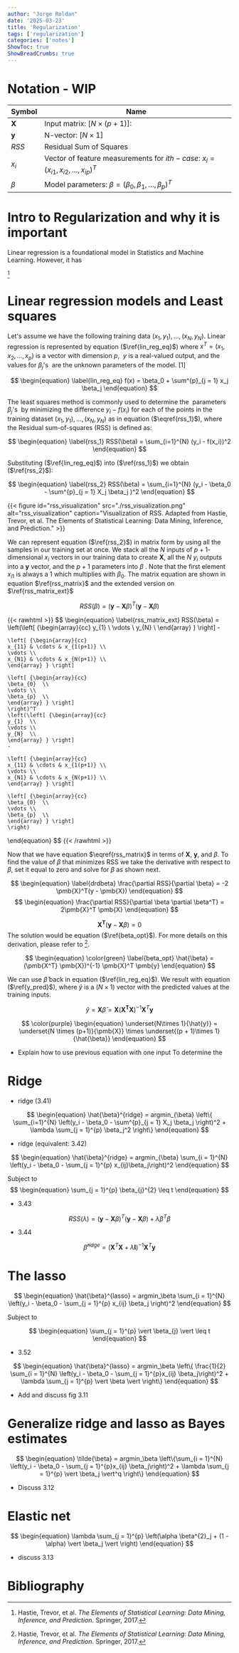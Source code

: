 ```yaml
---
author: "Jorge Roldan"
date: '2025-03-23'
title: 'Regularization'
tags: ['regularization']
categories: ['notes']
ShowToc: true
ShowBreadCrumbs: true
---
```


# Notation - WIP


| Symbol       | Name                                                                                     |
| ------------ | ---------------------------------------------------------------------------------------- |
| $\textbf{X}$ | Input matrix: $[N \times (p+1)]$:                                                        |
| $\textbf{y}$ | N-vector: $[N \times 1]$                                                                 |
| $RSS$        | Residual Sum of Squares                                                                  |
| $x_i$        | Vector of feature measurements for $ith - case$: $x_i=(x_{i1}, x_{i2}, \dots, x_{ip})^T$ |
| $\beta$      | Model parameters: $\beta = (\beta_0,  \beta_1, \dots, \beta_p)^T$                        |






# Intro to Regularization and why it is important

Linear regression is a foundational model in Statistics and Machine Learning. However, it has

[^the_elements_of_stat_learning_ch3]


# Linear regression models  and Least squares
Let's assume we have the following training data $(x_1, y_1), \dots, (x_N, y_N)$.
Linear regression is represented by equation ($\ref{lin_reg_eq}$) where $x^T = (x_1, x_2, \dots, x_p)$ is a vector with dimension $p$,  $y$ is a real-valued output, and the values for $\beta_j$'s  are the unknown parameters of the model. [1]

$$
\begin{equation} 
    \label{lin_reg_eq}
    f(x) = \beta_0 + \sum^{p}_{j = 1} x_j \beta_j
\end{equation}
$$

The least squares method is commonly used to determine the  parameters $\beta_j$'s  by minimizing the difference $y_i - f(x_i)$ for each of the points in the training dataset $(x_1, y_1), \dots, (x_N, y_N)$ as in equation ($\eqref{rss_1}$), where the Residual sum-of-squares (RSS) is defined as: 

$$
\begin{equation}
    \label{rss_1}
    RSS(\beta) = \sum_{i=1}^{N} (y_i - f(x_i))^2
\end{equation}
$$

Substituting ($\ref{lin_reg_eq}$) into ($\ref{rss_1}$) we obtain ($\ref{rss_2}$):

$$
\begin{equation}
    \label{rss_2}
    RSS(\beta) = \sum_{i=1}^{N} (y_i - \beta_0 - \sum^{p}_{j = 1} X_j \beta_j )^2
\end{equation}
$$


{{< figure id="rss_visualization" src="./rss_visualization.png" alt="rss_visualization" caption="Visualization of RSS. Adapted from Hastie, Trevor, et al. The Elements of Statistical Learning: Data Mining, Inference, and Prediction." >}}


We can represent  equation ($\ref{rss_2}$)  in matrix form by using all the samples in our training set at once. We stack all the $N$ inputs of $p+1$-dimensional $x_i$ vectors in our training data to create $\pmb{X}$, all the  $N$  $y_i$ outputs into  a $\pmb{y}$ vector, and the  $p + 1$ parameters into $\beta$ . Note that  the  first element $x_{i1}$  is  always a 1 which multiplies with $\beta_0$.  The matrix equation are shown in equation $\ref{rss_matrix}$ and the extended version on $\ref{rss_matrix_ext}$

$$
\begin{equation}
    \label{rss_matrix}
    RSS(\beta) = (\pmb{y}  -  \pmb{X}\beta)^T(\pmb{y} - \pmb{X}\beta)
\end{equation}
$$

{{< rawhtml >}}
$$
\begin{equation}
    \label{rss_matrix_ext}
    RSS(\beta) =
    \left(\left[ {\begin{array}{cc}
    y_{1}  \\
    \vdots \\
    y_{N}  \\
    \end{array} } \right] 
    - 

    \left[ {\begin{array}{cc}
    x_{11} & \cdots & x_{1(p+1)} \\
    \vdots \\
    x_{N1} & \cdots & x_{N(p+1)} \\
    \end{array} } \right]

    \left[ {\begin{array}{cc}
    \beta_{0}  \\
    \vdots \\
    \beta_{p}  \\
    \end{array} } \right] 
    \right)^T
    \left(\left[ {\begin{array}{cc}
    y_{1}  \\
    \vdots \\
    y_{N}  \\
    \end{array} } \right] 
    - 

    \left[ {\begin{array}{cc}
    x_{11} & \cdots & x_{1(p+1)} \\
    \vdots \\
    x_{N1} & \cdots & x_{N(p+1)} \\
    \end{array} } \right]

    \left[ {\begin{array}{cc}
    \beta_{0}  \\
    \vdots \\
    \beta_{p}  \\
    \end{array} } \right] 
    \right)
\end{equation}
$$
{{< /rawhtml >}}


Now that we have equation $\eqref{rss_matrix}$ in terms of $\pmb{X}$, $\pmb{y}$, and $\beta$. To find the value of $\beta$ that  minimizes RSS we take the derivative with respect to $\beta$, set it equal to zero and solve for $\beta$ as shown  next.

$$
\begin{equation}
\label{drdbeta}
\frac{\partial RSS}{\partial \beta} = -2 \pmb{X}^T(y - \pmb{X})
\end{equation}
$$
$$
\begin{equation}
\frac{\partial RSS}{\partial \beta \partial \beta^T} = 2\pmb{X}^T \pmb{X}
\end{equation}
$$

$$
\begin{equation}
\pmb{X^T} (\pmb{y}  - \pmb{X}\beta) = 0
\end{equation}
$$
The solution would be equation ($\ref{beta_opt}$). For more details on this derivation, please refer to [^the_elements_of_stat_learning_ch3].  

$$
\begin{equation}
\color{green}
\label{beta_opt}
\hat{\beta} = (\pmb{X^T} \pmb{X})^{-1} \pmb{X}^T  \pmb{y}
\end{equation}
$$


We can use $\hat{\beta}$   back in equation  ($\ref{lin_reg_eq}$). We result with equation ($\ref{y_pred}$), where $\hat{y}$  is a $(N\times1)$ vector with  the predicted values at the training inputs. 

$$
\begin{equation}
\label{y_pred}
\hat{y} = \pmb{X} \hat{\beta} = \pmb{X}
(\pmb{X^T} \pmb{X})^{-1} \pmb{X}^T \pmb{y}
\end{equation}
$$

$$
\color{purple}
\begin{equation}
\underset{N\times 1}{\hat{y}} = \underset{N \times (p+1)}{\pmb{X}} \times \underset{(p + 1)\times 1}{\hat{\beta}}
\end{equation}
$$


- Explain how to use previous equation with one input
To determine the 

# Ridge
- ridge (3.41)

$$
\begin{equation}
\hat{\beta}^{ridge} = argmin_{\beta} \left\{ \sum_{i=1}^{N} \left(y_i - \beta_0 - \sum^{p}_{j = 1} X_j \beta_j \right)^2  + \lambda \sum_{j = 1}^{p} \beta_j^2  \right\}
\end{equation}
$$



- ridge (equivalent: 3.42)

$$
\begin{equation}
\hat{\beta}^{ridge} = argmin_{\beta} \sum_{i = 1}^{N} \left(y_i - \beta_0 - \sum_{j = 1}^{p} x_{ij}\beta_j\right)^2
\end{equation}
$$

Subject to 
$$
\begin{equation}
\sum_{j = 1}^{p} \beta_{j}^{2}  \leq t
\end{equation}
$$
- 3.43

$$
\begin{equation}
RSS(\lambda) = (\pmb{y} - \pmb{X}\beta)^T (\pmb{y} - \pmb{X}\beta) + \lambda \beta^T \beta
\end{equation}
$$

- 3.44

$$
\begin{equation}
\hat{\beta}^{ridge} =  (\pmb{X}^T \pmb{X} + \lambda\pmb{I}) ^{-1} \pmb{X}^T \pmb{y}
\end{equation}
$$


# The lasso
$$
\begin{equation}
\hat{\beta}^{lasso} = argmin_\beta  \sum_{i = 1}^{N} \left(y_i - \beta_0 - \sum_{j = 1}^{p} x_{ij} \beta_j \right)^2
\end{equation}
$$

Subject to 

$$
\begin{equation}
\sum_{j = 1}^{p} \vert \beta_{j} \vert \leq t
\end{equation}
$$

- 3.52

$$
\begin{equation}
\hat{\beta}^{lasso} = argmin_\beta  \left\{ \frac{1}{2} \sum_{i = 1}^{N} \left(y_i - \beta_0 - \sum_{j = 1}^{p}x_{ij} \beta_j\right)^2  + \lambda \sum_{j = 1}^{p} \vert \beta \vert \right\}
\end{equation}
$$

- Add and discuss fig 3.11


# Generalize ridge and lasso as Bayes estimates

$$
\begin{equation}
\tilde{\beta} = argmin_\beta  \left\{\sum_{i = 1}^{N} \left(y_i - \beta_0 - \sum_{j = 1}^{p}x_{ij} \beta_j\right)^2  + \lambda \sum_{j = 1}^{p} \vert \beta_j \vert^q \right\}
\end{equation}
$$


- Discuss 3.12 


# Elastic net 
$$
\begin{equation}
\lambda \sum_{j = 1}^{p} \left(\alpha \beta^{2}_j  + (1 - \alpha) \vert \beta_j \vert  \right)
\end{equation}
$$
- discuss  3.13



# Bibliography
[^the_elements_of_stat_learning_ch3]: Hastie, Trevor, et al. _The Elements of Statistical Learning: Data Mining, Inference, and Prediction_. Springer, 2017.